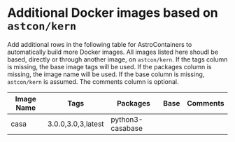 # Additional Docker images based on `astcon/kern`

Add additional rows in the following table for AstroContainers to
automatically build more Docker images.
All images listed here shoudl be based, directly or through another
image, on `astcon/kern`.
If the tags column is missing, the base image tags will be used.
If the packages column is missing, the image name will be used.
If the base column is missing, `astcon/kern` is assumed.
The comments column is optional.

Image Name | Tags | Packages | Base | Comments
--- | --- | --- | --- | ---
casa | 3.0.0,3.0,3,latest | python3-casabase

